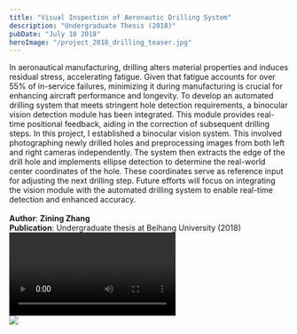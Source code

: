 ```yaml
---
title: "Visual Inspection of Aeronautic Drilling System"
description: "Undergraduate Thesis (2018)"
pubDate: "July 10 2018"
heroImage: "/project_2018_drilling_teaser.jpg"
---
```


<div class="py-2">
    <text class="text-lg">
        In aeronautical manufacturing, drilling alters material properties and induces residual stress, accelerating fatigue. Given that fatigue accounts for over 55% of in-service failures, minimizing it during manufacturing is crucial for enhancing aircraft performance and longevity. To develop an automated drilling system that meets stringent hole detection requirements, a binocular vision detection module has been integrated. This module provides real-time positional feedback, aiding in the correction of subsequent drilling steps. In this project, I established a binocular vision system. This involved photographing newly drilled holes and preprocessing images from both left and right cameras independently. The system then extracts the edge of the drill hole and implements ellipse detection to determine the real-world center coordinates of the hole. These coordinates serve as reference input for adjusting the next drilling step. Future efforts will focus on integrating the vision module with the automated drilling system to enable real-time detection and enhanced accuracy.</br>  
        </br>
        <b>Author</b>: <b>Zining Zhang</b></br>
        <b>Publication</b>: Undergraduate thesis at Beihang University (2018)</br>
    </text>   
    <video width={300} height={300} controls>
        <source src="/project_2018_drilling_video1.mp4" type="video/mp4">
    </video>
</div>
<Image class="text-img" format="webp" width={300} height={300} src="/project_2018_drilling_fig1.png"/>

